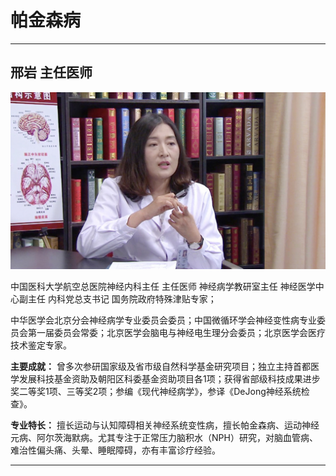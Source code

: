 # 帕金森病

---

## 邢岩 主任医师

![1679211896660](image/c03_064/1679211896660.png)

中国医科大学航空总医院神经内科主任  主任医师 神经病学教研室主任  神经医学中心副主任  内科党总支书记  国务院政府特殊津贴专家；

中华医学会北京分会神经病学专业委员会委员；中国微循环学会神经变性病专业委员会第一届委员会常委；北京医学会脑电与神经电生理分会委员；北京医学会医疗技术鉴定专家。


**主要成就：** 曾多次参研国家级及省市级自然科学基金研究项目；独立主持首都医学发展科技基金资助及朝阳区科委基金资助项目各1项；获得省部级科技成果进步奖二等奖1项、三等奖2项；参编《现代神经病学》，参译《DeJong神经系统检查》。


**专业特长：** 擅长运动与认知障碍相关神经系统变性病，擅长帕金森病、运动神经元病、阿尔茨海默病。尤其专注于正常压力脑积水（NPH）研究，对脑血管病、难治性偏头痛、头晕、睡眠障碍，亦有丰富诊疗经验。

---
